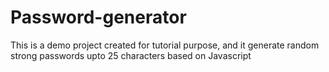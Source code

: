 # Password-generator

This is a demo project created for tutorial purpose, and it generate random strong passwords upto 25 characters based on Javascript

